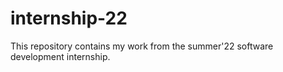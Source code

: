 # internship-22
This repository contains my work from the summer'22 software development internship.
